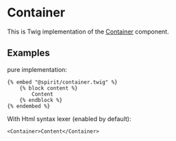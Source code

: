 # Container

This is Twig implementation of the [Container] component.

## Examples
pure implementation:
```twig
{% embed "@spirit/container.twig" %}
    {% block content %}
        Content
    {% endblock %}
{% endembed %}
```

With Html syntax lexer (enabled by default):
```twig
<Container>Content</Container>
```

[Container]: https://github.com/lmc-eu/spirit-design-system/tree/main/packages/web/src/components/Container